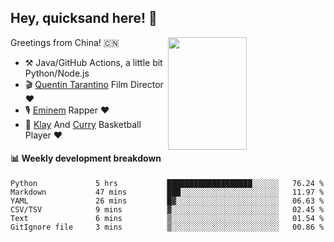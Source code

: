 ## Hey, quicksand here! 🏃
[<img align="right" width="50%" height='180' src="https://quicksandznzn.github.io/image/warriors.jpg">](https://github.com/quicksandznzn)
<!--
[<img align="right" width="50%" src="https://github-readme-stats.vercel.app/api?username=quicksandznzn&theme=dark&show_icons=true">](https://github.com/quicksandznzn)
-->


Greetings from China! 🇨🇳

- ⚒️ Java/GitHub Actions, a little bit Python/Node.js
- 🎬 [Quentin Tarantino](https://www.instagram.com/tarantinoxx/) Film Director ❤️
- 🎙 [Eminem](https://www.instagram.com/eminem/) Rapper ❤️
- 🏀 [Klay](https://www.instagram.com/klaythompson/) And [Curry](https://www.instagram.com/stephencurry30/) Basketball Player ❤️


#### :bar_chart: Weekly development breakdown
<!--START_SECTION:waka-->

```text
Python             5 hrs           ███████████████████░░░░░░   76.24 %
Markdown           47 mins         ███░░░░░░░░░░░░░░░░░░░░░░   11.97 %
YAML               26 mins         █▓░░░░░░░░░░░░░░░░░░░░░░░   06.63 %
CSV/TSV            9 mins          ▓░░░░░░░░░░░░░░░░░░░░░░░░   02.45 %
Text               6 mins          ▒░░░░░░░░░░░░░░░░░░░░░░░░   01.54 %
GitIgnore file     3 mins          ▒░░░░░░░░░░░░░░░░░░░░░░░░   00.86 %
```

<!--END_SECTION:waka-->
